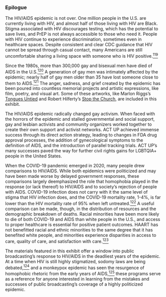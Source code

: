 ### Epilogue

The HIV/AIDS epidemic is not over. One million people in the U.S. are currently living with HIV, and almost half of those living with HIV are Black. Stigma associated with HIV discourages testing, which has the potential to save lives, and PrEP is not always accessible to those who need it. People with HIV continue to experience discrimination, sometimes even in healthcare spaces.  Despite consistent and clear CDC guidance that HIV cannot be spread through casual contact, many Americans are still uncomfortable sharing a living space with someone who is HIV positive.[<sup>119</sup>](/exhibits/hiv-aids-and-public-broadcasting/notes#119)

Since the 1980s, more than 300,000 gay and bisexual men have died of AIDS in the U.S.[<sup>120</sup>](/exhibits/hiv-aids-and-public-broadcasting/notes#120) A generation of gay men was intimately affected by the epidemic; nearly half of gay men older than 35 have lost someone close to them to AIDS.[<sup>121</sup>](/exhibits/hiv-aids-and-public-broadcasting/notes#121) The anger, sadness, and grief created by the epidemic has been poured into countless memorial projects and artistic expressions, like film, poetry, and visual art. Some of these artworks, like Marlon Riggs’s [Tongues Untied](https://americanarchive.org/catalog/cpb-aacip-50c989be918) and Robert Hilferty’s [Stop the Church](https://americanarchive.org/catalog/cpb-aacip-526-8k74t6g61f?start=400.69&end=1779.12), are included in this exhibit. 

The HIV/AIDS epidemic radically changed gay activism. When faced with the horrors of the epidemic and stalled governmental and social support, gay and lesbian activists and community organizers worked together to create their own support and activist networks. ACT UP achieved immense success through its direct action strategy, leading to changes in FDA drug approval processes, the addition of gynecological symptoms to the definition of AIDS, and the introduction of parallel tracking trials. ACT UP’s many successes paved the way for further civil rights gains for LGBTQIA+ people in the United States.

When the COVID-19 pandemic emerged in 2020, many people drew comparisons to HIV/AIDS. While both epidemics were politicized and may have been made worse by delayed government responses, these comparisons largely deemphasized the role that homophobia played in the response (or lack thereof) to HIV/AIDS and to society’s rejection of people with AIDS. COVID-19 infection does not carry with it the same level of stigma that HIV infection does, and the COVID-19 mortality rate, 1-4%, is far lower than the HIV mortality rate of 95% when left untreated.[<sup>122</sup>](/exhibits/hiv-aids-and-public-broadcasting/notes#122) A useful comparison can be made, though, in the distribution of resources and the demographic breakdown of deaths. Racial minorities have been more likely to die of both COVID-19 and AIDS than white people in the U.S., and access to proper healthcare is essential for positive patient outcomes. HAART has not benefitted racial and ethnic minorities to the same degree that it has benefited white people, and minorities experience disparities in access to care, quality of care, and satisfaction with care.[<sup>123</sup>](/exhibits/hiv-aids-and-public-broadcasting/notes#123)

The materials featured in this exhibit offer a window into public broadcasting’s response to HIV/AIDS in the deadliest years of the epidemic. At a time when HIV is still highly stigmatized, sodomy laws are being debated,[<sup>124</sup>](/exhibits/hiv-aids-and-public-broadcasting/notes#124) and a monkeypox epidemic has seen the resurgence of homophobic rhetoric from the early years of AIDS,[<sup>125</sup>](/exhibits/hiv-aids-and-public-broadcasting/notes#125) these programs serve as a reference for anyone interested in learning from the mistakes and successes of public broadcasting’s coverage of a highly politicized epidemic.
